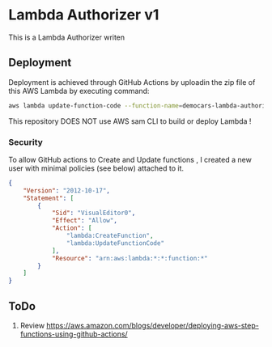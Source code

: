 # Lambda Authorizer v1

This is a Lambda Authorizer writen 

## Deployment

Deployment is achieved through GitHub Actions by uploadin the zip file of this AWS Lambda by executing command:

```bash
aws lambda update-function-code --function-name=democars-lambda-authorizer-2 --zip-file=fileb://lambda.zip 
```

This repository DOES NOT use AWS sam CLI to build or deploy Lambda !

### Security

To allow GitHub actions to Create and Update functions , I created a new user with minimal policies (see below) attached to it.

```json
{
    "Version": "2012-10-17",
    "Statement": [
        {
            "Sid": "VisualEditor0",
            "Effect": "Allow",
            "Action": [
                "lambda:CreateFunction",
                "lambda:UpdateFunctionCode"
            ],
            "Resource": "arn:aws:lambda:*:*:function:*"
        }
    ]
}
```

## ToDo 

1. Review https://aws.amazon.com/blogs/developer/deploying-aws-step-functions-using-github-actions/